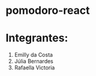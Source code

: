 # pomodoro-react
<h1> Integrantes: </h1>
<ol>
  <li>Emilly da Costa</li>
  <li>Júlia Bernardes</li>
  <li>Rafaella Victoria</li>
</ol>
